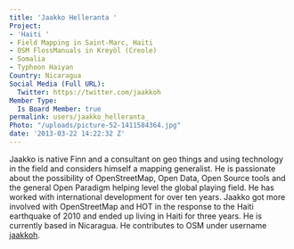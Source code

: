 ```yaml
---
title: 'Jaakko Helleranta '
Project:
- 'Haiti '
- Field Mapping in Saint-Marc, Haiti
- OSM FlossManuals in Kreyòl (Creole)
- Somalia
- Typhoon Haiyan
Country: Nicaragua
Social Media (Full URL):
  Twitter: https://twitter.com/jaakkoh
Member Type:
  Is Board Member: true
permalink: users/jaakko_helleranta_
Photo: "/uploads/picture-52-1411584364.jpg"
date: '2013-03-22 14:22:32 Z'
---
```

<p>Jaakko is native Finn and a consultant on geo things and using technology in the field and considers himself a mapping generalist. He is passionate about the possibility of OpenStreetMap, Open Data, Open Source tools and the general Open Paradigm helping level the global playing field. He has worked with international development for over ten years. Jaakko got more involved with OpenStreetMap and HOT in the response to the Haiti earthquake of 2010 and ended up living in Haiti for three years. He is currently based in Nicaragua. He contributes to OSM under username <a title="Jaakko's OpenStreetMap.org user page" href="http://osm.org/user/jaakkoh">jaakkoh</a>.</p>
